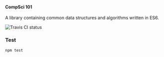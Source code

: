#### CompSci 101

A library containing common data structures and algorithms written in ES6.

![Travis CI status](https://travis-ci.org/GordyD/CS101.svg)

### Test

`npm test`
